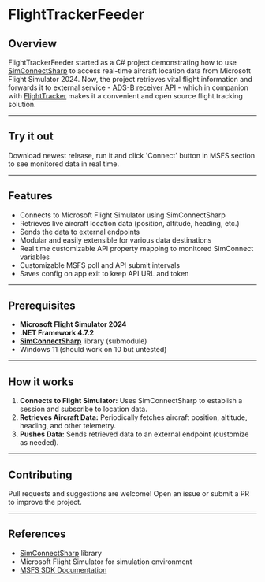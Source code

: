 # FlightTrackerFeeder

## Overview


FlightTrackerFeeder started as a C# project demonstrating how to use [SimConnectSharp](https://github.com/kodowiec/SimConnectSharp) to access real-time aircraft location data from Microsoft Flight Simulator 2024. 
Now, the project retrieves vital flight information and forwards it to external service - [ADS-B receiver API](https://github.com/oskarbarcz/adsb-receiver-api) - which in companion with [FlightTracker](https://github.com/oskarbarcz/flight-tracker-app) makes it a convenient and open source flight tracking solution.

---

## Try it out

Download newest release, run it and click 'Connect' button in MSFS section to see monitored data in real time.

------

## Features

- Connects to Microsoft Flight Simulator using SimConnectSharp
- Retrieves live aircraft location data (position, altitude, heading, etc.)
- Sends the data to external endpoints
- Modular and easily extensible for various data destinations
- Real time customizable API property mapping to monitored SimConnect variables
- Customizable MSFS poll and API submit intervals
- Saves config on app exit to keep API URL and token

---

## Prerequisites

- **Microsoft Flight Simulator 2024**
- **.NET Framework 4.7.2**
- [**SimConnectSharp**](https://github.com/kodowiec/SimConnectSharp) library (submodule)
- Windows 11 (should work on 10 but untested)

---

## How it works

1. **Connects to Flight Simulator:** Uses SimConnectSharp to establish a session and subscribe to location data.
2. **Retrieves Aircraft Data:** Periodically fetches aircraft position, altitude, heading, and other telemetry.
3. **Pushes Data:** Sends retrieved data to an external endpoint (customize as needed).

---

## Contributing

Pull requests and suggestions are welcome! Open an issue or submit a PR to improve the project.

---

## References

- [SimConnectSharp](https://github.com/kodowiec/SimConnectSharp) library
- Microsoft Flight Simulator for simulation environment
- [MSFS SDK Documentation](https://docs.flightsimulator.com/html/Introduction/Introduction.htm)
